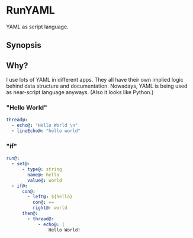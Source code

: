 # RunYAML
YAML as script language.

## Synopsis

## Why?
I use lots of YAML in different apps. They all have their own implied logic behind data structure and documentation. Nowadays, YAML is being used as near-script language anyways. (Also it looks like Python.)

### "Hello World"

```yaml
thread@:
  - echo@: "Hello World \n"
  - lineEcho@: "hello world"
```

### "if"

```yaml
run@:
  - set@:
      - type@: string
        name@: hello
        value@: world
  - if@:
      con@:
        - left@: ${hello}
          con@: ==
          right@: world
      then@:
        - thread@:
            - echo@: |
                Hello World! 
```
